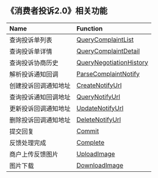## 《消费者投诉2.0》相关功能

|Name|Function|
|:---|:---|
|查询投诉单列表|[QueryComplaintList](https://github.com/pyihe/wechat-sdk/blob/master/service/complaints/complaints.go#L19)|
|查询投诉单详情|[QueryComplaintDetail](https://github.com/pyihe/wechat-sdk/blob/master/service/complaints/complaints.go#L65)|
|查询投诉协商历史|[QueryNegotiationHistory](https://github.com/pyihe/wechat-sdk/blob/master/service/complaints/complaints.go#L94)|
|解析投诉通知回调|[ParseComplaintNotify](https://github.com/pyihe/wechat-sdk/blob/master/service/complaints/complaints.go#L122)|
|创建投诉回调通知地址|[CreateNotifyUrl](https://github.com/pyihe/wechat-sdk/blob/master/service/complaints/complaints.go#L135)|
|查询投诉通知回调地址|[QueryNotifyUrl](https://github.com/pyihe/wechat-sdk/blob/master/service/complaints/complaints.go#L158)|
|更新投诉回调通知地址|[UpdateNotifyUrl](https://github.com/pyihe/wechat-sdk/blob/master/service/complaints/complaints.go#L176)|
|删除投诉回调通知地址|[DeleteNotifyUrl](https://github.com/pyihe/wechat-sdk/blob/master/service/complaints/complaints.go#L199)|
|提交回复|[Commit](https://github.com/pyihe/wechat-sdk/blob/master/service/complaints/complaints.go#L217)|
|反馈处理完成|[Complete](https://github.com/pyihe/wechat-sdk/blob/master/service/complaints/complaints.go#L242)|
|商户上传反馈图片|[UploadImage](https://github.com/pyihe/wechat-sdk/blob/master/service/complaints/complaints.go#L260)|
|图片下载|[DownloadImage](https://github.com/pyihe/wechat-sdk/blob/master/service/complaints/complaints.go#L304)|